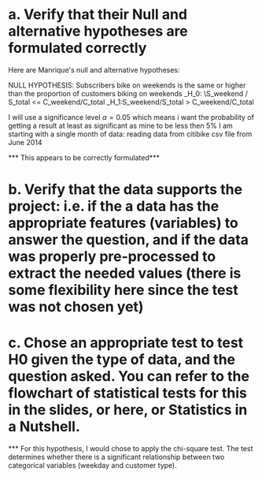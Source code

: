 
# a. Verify that their Null and alternative hypotheses are formulated correctly

Here are Manrique's null and alternative hypotheses:

NULL HYPOTHESIS: Subscribers bike on weekends is the same or higher than the proportion of customers biking on weekends
_H_0: \S_weekend / S_total <= C_weekend/C_total 
_H_1:S_weekend/S_total > C_weekend/C_total

I will use a significance level $\alpha=0.05$ which means i want the probability of getting a result at least as significant as mine to be less then 5% I am starting with a single month of data: reading data from citibike csv file from June 2014

*** This appears to be correctly formulated***




# b. Verify that the data supports the project: i.e. if the a data has the appropriate features (variables) to answer the question, and if the data was properly pre-processed to extract the needed values (there is some flexibility here since the test was not chosen yet)



# c. Chose an appropriate test to test H0 given the type of data, and the question asked. You can refer to the flowchart of statistical tests for this in the slides, or here, or Statistics in a Nutshell.

*** For this hypothesis, I would chose to apply the chi-square test. The test determines whether there is a significant relationship between two categorical variables (weekday and customer type).
